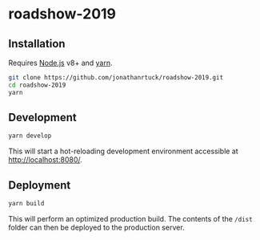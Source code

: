 # roadshow-2019

## Installation

Requires [Node.js](https://nodejs.org/) v8+ and [yarn](https://yarnpkg.com/).

```sh
git clone https://github.com/jonathanrtuck/roadshow-2019.git
cd roadshow-2019
yarn
```

## Development

```sh
yarn develop
```

This will start a hot-reloading development environment accessible at
[http://localhost:8080/](http://localhost:8080/).

## Deployment

```sh
yarn build
```

This will perform an optimized production build. The contents of the `/dist`
folder can then be deployed to the production server.
